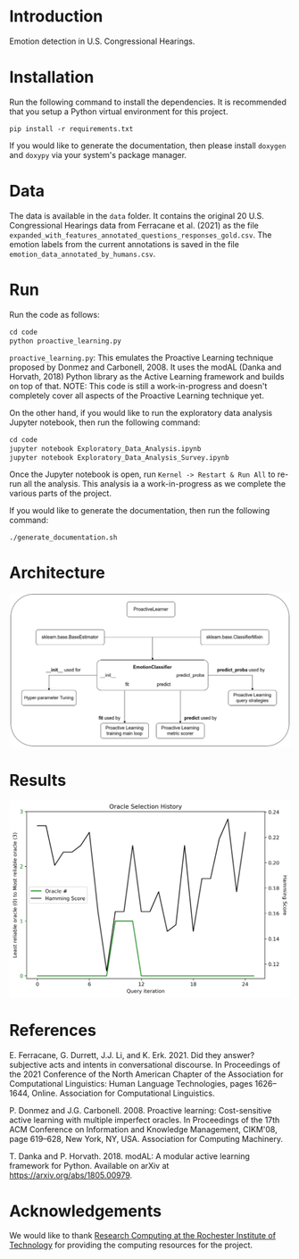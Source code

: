 # Introduction
Emotion detection in U.S. Congressional Hearings.


# Installation

Run the following command to install the dependencies. It is recommended that you setup
a Python virtual environment for this project.

```commandline
pip install -r requirements.txt
```

If you would like to generate the documentation, then please install `doxygen` and `doxypy`
via your system's package manager.


# Data

The data is available in the `data` folder. It contains the original
20 U.S. Congressional Hearings data from Ferracane et al. (2021) as the file
`expanded_with_features_annotated_questions_responses_gold.csv`. The emotion
labels from the current annotations is saved in the file
`emotion_data_annotated_by_humans.csv`.


# Run

Run the code as follows:

```commandline
cd code
python proactive_learning.py
```

`proactive_learning.py`: This emulates the Proactive Learning technique proposed by
                         Donmez and Carbonell, 2008. It uses the modAL (Danka and Horvath, 2018)
                         Python library as the Active Learning framework and builds on top of that.
                         NOTE: This code is still a work-in-progress and doesn't completely 
                         cover all aspects of the Proactive Learning technique yet.

On the other hand, if you would like to run the exploratory data analysis Jupyter notebook, then
run the following command:

```commandline
cd code
jupyter notebook Exploratory_Data_Analysis.ipynb
jupyter notebook Exploratory_Data_Analysis_Survey.ipynb
```

Once the Jupyter notebook is open, run `Kernel -> Restart & Run All` to re-run all the analysis.
This analysis ia a work-in-progress as we complete the various parts of the project.

If you would like to generate the documentation, then run the following command:

```commandline
./generate_documentation.sh
```


# Architecture

![Architecture of the underlying Proactive Learner](Architecture_Diagram_Proactive_Learner.png "Proactive Learner Architecture")


# Results

![Priliminary Results from the Proactive Learning experiment. NOTE: This is a work-in-progress and these results will be updated with better results.](preliminary_results.png "Preliminary Results")


# References

E. Ferracane, G. Durrett, J.J. Li, and K. Erk. 2021. Did they answer? subjective acts and intents in conversational discourse. In Proceedings of the 2021 Conference of the North American Chapter of the Association for Computational Linguistics: Human Language Technologies, pages 1626–1644, Online. Association for Computational Linguistics.

P. Donmez and J.G. Carbonell. 2008. Proactive learning: Cost-sensitive active learning with multiple imperfect oracles. In Proceedings of the 17th ACM Conference on Information and Knowledge Management, CIKM'08, page 619–628, New York, NY, USA. Association for Computing Machinery.

T. Danka and P. Horvath. 2018. modAL: A modular active learning framework for Python. Available on arXiv at https://arxiv.org/abs/1805.00979.

# Acknowledgements

We would like to thank [Research Computing at the Rochester Institute of Technology](https://doi.org/10.34788/0S3G-QD15) for providing the computing resources for the project.
